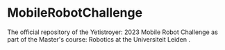 # MobileRobotChallenge

The official repository of the Yetistroyer: 2023 Mobile Robot Challenge as part of the Master's course: Robotics at the Universiteit Leiden .

